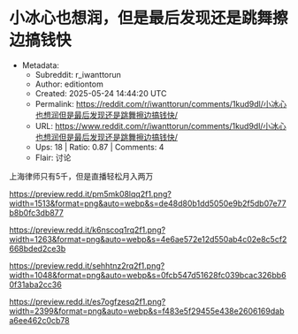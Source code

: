 # 小冰心也想润，但是最后发现还是跳舞擦边搞钱快

- Metadata:
  - Subreddit: r_iwanttorun
  - Author: editiontom
  - Created: 2025-05-24 14:44:20 UTC
  - Permalink: https://reddit.com/r/iwanttorun/comments/1kud9dl/小冰心也想润但是最后发现还是跳舞擦边搞钱快/
  - URL: https://www.reddit.com/r/iwanttorun/comments/1kud9dl/小冰心也想润但是最后发现还是跳舞擦边搞钱快/
  - Ups: 18 | Ratio: 0.87 | Comments: 4
  - Flair: 讨论


上海律师只有5千，但是直播轻松月入两万

<https://preview.redd.it/pm5mk08lqq2f1.png?width=1513&format=png&auto=webp&s=de48d80b1dd5050e9b2f5db07e77b8b0fc3db877>

<https://preview.redd.it/k6nscoq1rq2f1.png?width=1263&format=png&auto=webp&s=4e6ae572e12d550ab4c02e8c5cf2668bded2ce3b>

<https://preview.redd.it/sehhtnz2rq2f1.png?width=1048&format=png&auto=webp&s=0fcb547d51628fc039bcac326bb60f31aba2cc36>

<https://preview.redd.it/es7ogfzesq2f1.png?width=2399&format=png&auto=webp&s=f483e5f29455e438e2606169daba6ee462c0cb78>

